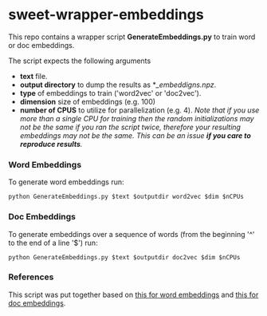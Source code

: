 # sweet-wrapper-embeddings
This repo contains a wrapper script **GenerateEmbeddings.py** to train word or doc embeddings.

The script expects the following arguments
- **text** file.
- **output directory** to dump the results as **_embeddigns.npz*.
- **type** of embeddings to train ('word2vec' or 'doc2vec').
- **dimension** size of embeddings (e.g. 100)
- **number of CPUS** to utilize for parallelization (e.g. 4). *Note that if you use more than a single CPU for training then the random initializations may not be the same if you ran the script twice, therefore your resulting embeddings may not be the same. This can be an issue **if you care to reproduce results**.*

### Word Embeddings
To generate word embeddings run:

```
python GenerateEmbeddings.py $text $outputdir word2vec $dim $nCPUs
```

### Doc Embeddings
To generate embeddings over a sequence of words (from the beginning '^' to the end of a line '$') run:

```
python GenerateEmbeddings.py $text $outputdir doc2vec $dim $nCPUs
```

### References
This script was put together based on [this for word embeddings](https://gist.github.com/codekansas/15b3c2a2e9bc7a3c345138a32e029969) and [this for doc embeddings](http://linanqiu.github.io/2015/10/07/word2vec-sentiment/).
